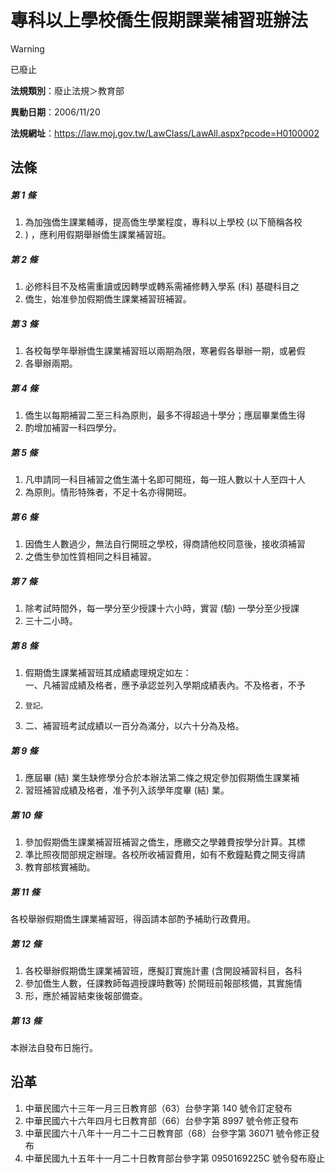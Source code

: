 # 專科以上學校僑生假期課業補習班辦法


> [!WARNING]
> 已廢止


**法規類別**：廢止法規＞教育部

**異動日期**：2006/11/20  

**法規網址**：https://law.moj.gov.tw/LawClass/LawAll.aspx?pcode=H0100002



## 法條
##### 第 1 條
1. 為加強僑生課業輔導，提高僑生學業程度，專科以上學校 (以下簡稱各校
1. ) ，應利用假期舉辦僑生課業補習班。

##### 第 2 條
1. 必修科目不及格需重讀或因轉學或轉系需補修轉入學系 (科) 基礎科目之
1. 僑生，始准參加假期僑生課業補習班補習。

##### 第 3 條
1. 各校每學年舉辦僑生課業補習班以兩期為限，寒暑假各舉辦一期，或暑假
1. 各舉辦兩期。

##### 第 4 條
1. 僑生以每期補習二至三科為原則，最多不得超過十學分；應屆畢業僑生得
1. 酌增加補習一科四學分。

##### 第 5 條
1. 凡申請同一科目補習之僑生滿十名即可開班，每一班人數以十人至四十人
1. 為原則。情形特殊者，不足十名亦得開班。

##### 第 6 條
1. 因僑生人數過少，無法自行開班之學校，得商請他校同意後，接收須補習
1. 之僑生參加性質相同之科目補習。

##### 第 7 條
1. 除考試時間外，每一學分至少授課十六小時，實習 (驗) 一學分至少授課
1. 三十二小時。

##### 第 8 條
1. 假期僑生課業補習班其成績處理規定如左：  
一、凡補習成績及格者，應予承認並列入學期成績表內。不及格者，不予
1.     登記。
1. 二、補習班考試成績以一百分為滿分，以六十分為及格。

##### 第 9 條
1. 應屆畢 (結) 業生缺修學分合於本辦法第二條之規定參加假期僑生課業補
1. 習班補習成績及格者，准予列入該學年度畢 (結) 業。

##### 第 10 條
1. 參加假期僑生課業補習班補習之僑生，應繳交之學雜費按學分計算。其標
1. 準比照夜間部規定辦理。各校所收補習費用，如有不敷鐘點費之開支得請
1. 教育部核實補助。

##### 第 11 條
各校舉辦假期僑生課業補習班，得函請本部酌予補助行政費用。

##### 第 12 條
1. 各校舉辦假期僑生課業補習班，應擬訂實施計畫 (含開設補習科目，各科
1. 參加僑生人數，任課教師每週授課時數等) 於開班前報部核備，其實施情
1. 形，應於補習結束後報部備查。

##### 第 13 條
本辦法自發布日施行。

## 沿革
1. 中華民國六十三年一月三日教育部（63）台參字第 140  號令訂定發布
1. 中華民國六十六年四月七日教育部（66）台參字第 8997 號令修正發布
1. 中華民國六十八年十一月二十二日教育部（68）台參字第 36071  號令修正發布
1. 中華民國九十五年十一月二十日教育部台參字第 0950169225C  號令發布廢止
